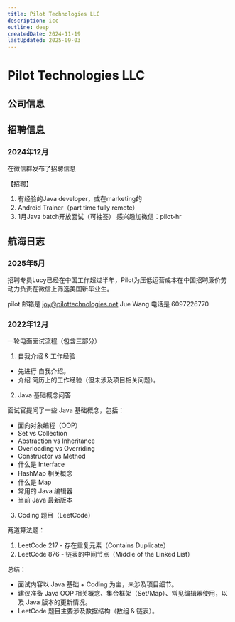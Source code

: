 ```yaml
---
title: Pilot Technologies LLC
description: icc
outline: deep
createdDate: 2024-11-19
lastUpdated: 2025-09-03
---
```


# Pilot Technologies LLC

## 公司信息

<StaffingCompanyTable companyJsonFileName="pilot"/>

## 招聘信息

### 2024年12月

在微信群发布了招聘信息

【招聘】
1. 有经验的Java developer，或在marketing的
2. Android Trainer（part time fully remote）
3. 1月Java batch开放面试（可抽签）
   感兴趣加微信：pilot-hr

## 航海日志

### 2025年5月

招聘专员Lucy已经在中国工作超过半年，Pilot为压低运营成本在中国招聘廉价劳动力负责在微信上筛选美国新毕业生。

pilot 邮箱是 joy@pilottechnologies.net
Jue Wang
电话是 6097226770

### 2022年12月

一轮电面面试流程（包含三部分）

1. 自我介绍 & 工作经验
- 先进行 自我介绍。
- 介绍 简历上的工作经验（但未涉及项目相关问题）。

2. Java 基础概念问答

面试官提问了一些 Java 基础概念，包括：
- 面向对象编程（OOP）
- Set vs Collection
- Abstraction vs Inheritance
- Overloading vs Overriding
- Constructor vs Method
- 什么是 Interface
- HashMap 相关概念
- 什么是 Map
- 常用的 Java 编辑器
- 当前 Java 最新版本

3. Coding 题目（LeetCode）

两道算法题：
1. LeetCode 217 - 存在重复元素（Contains Duplicate） 
2. LeetCode 876 - 链表的中间节点（Middle of the Linked List）

总结：
- 面试内容以 Java 基础 + Coding 为主，未涉及项目细节。
- 建议准备 Java OOP 相关概念、集合框架（Set/Map）、常见编辑器使用，以及 Java 版本的更新情况。
- LeetCode 题目主要涉及数据结构（数组 & 链表）。 

